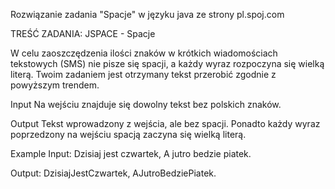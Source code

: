 Rozwiązanie zadania "Spacje" w języku java ze strony pl.spoj.com

TREŚĆ ZADANIA:
JSPACE - Spacje

W celu zaoszczędzenia ilości znaków w krótkich wiadomościach tekstowych (SMS) nie pisze się spacji, a każdy wyraz rozpoczyna się wielką literą. Twoim zadaniem jest otrzymany tekst przerobić zgodnie z powyższym trendem.

Input
Na wejściu znajduje się dowolny tekst bez polskich znaków.

Output
Tekst wprowadzony z wejścia, ale bez spacji. Ponadto każdy wyraz poprzedzony na wejściu spacją zaczyna się wielką literą.

Example
Input:
Dzisiaj jest czwartek,
A jutro bedzie piatek.

Output:
DzisiajJestCzwartek,
AJutroBedziePiatek.
